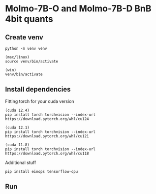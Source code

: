 # Molmo-7B-O and Molmo-7B-D BnB 4bit quants

## Create venv

```
python -m venv venv
```


```
(mac/linux)
source venv/bin/activate

(win)
venv/bin/activate
```


## Install dependencies

Fitting torch for your cuda version
```
(cuda 12.4)
pip install torch torchvision --index-url https://download.pytorch.org/whl/cu124

(cuda 12.1)
pip install torch torchvision --index-url https://download.pytorch.org/whl/cu121

(cuda 11.8)
pip install torch torchvision --index-url https://download.pytorch.org/whl/cu118
```

Additional stuff

```
pip install einops tensorflow-cpu
```

## Run

```
```
